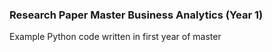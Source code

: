 ### Research Paper Master Business Analytics (Year 1)

Example Python code written in first year of master

